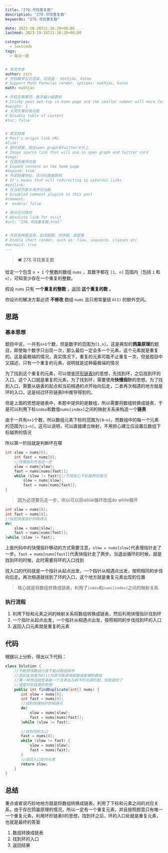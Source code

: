 ```yaml
---
title: "278.寻找重复数"
description: "278.寻找重复数"
keywords: "278.寻找重复数"

date: 2023-10-28T21:16:20+08:00
lastmod: 2023-10-28T21:16:20+08:00

categories:
  - leetcode
tags:
  - 每日一题


# 原文作者
author: zzzi
# 开启数学公式渲染，可选值： mathjax, katex
# Support Math Formulas render, options: mathjax, katex
math: mathjax

# 开启文章置顶，数字越小越靠前
# Sticky post set-top in home page and the smaller nubmer will more forward.
#weight: 1
# 关闭文章目录功能
# Disable table of content
#toc: false


# 原文链接
# Post's origin link URL
#link:
# 图片链接，用在open graph和twitter卡片上
# Image source link that will use in open graph and twitter card
#imgs:
# 在首页展开内容
# Expand content on the home page
#expand: true
# 外部链接地址，访问时直接跳转
# It's means that will redirecting to external links
#extlink:
# 在当前页面关闭评论功能
# Disabled comment plugins in this post
#comment:
#  enable: false

# 绝对访问路径
# Absolute link for visit
#url: "278.寻找重复数.html"


# 开启各种图渲染，如流程图、时序图、类图等
# Enable chart render, such as: flow, sequence, classes etc
#mermaid: true
---
```


>🕊︎ 278.寻找重复数

给定一个包含 `n + 1` 个整数的数组 `nums` ，其数字都在 `[1, n]` 范围内（包括 `1` 和 `n`），可知至少存在一个重复的整数。

假设 `nums` 只有 **一个重复的整数** ，返回 **这个重复的数** 。

你设计的解决方案必须 **不修改** 数组 `nums` 且只用常量级 `O(1)` 的额外空间。

<!--more-->

## 思路

### 基本思想

题目中说，一共有`n+1`个数，但是数字的范围为`[1,n]`。这是典型的**鸽巢原理**的题目，即使每个数字只出现一次，那么最后一定会多一个元素，这个元素就是重复的。这是最极端的情况，真实情况下，重复的元素可能不止重复一次，但是题目中又描述，只有一个重复的元素，说明就是这种最极端的情况

为了找到这个重复的元素，可以借鉴[环形链表II](https://zzzicode.github.io/post/142.%E7%8E%AF%E5%BD%A2%E9%93%BE%E8%A1%A8ii/?highlight=%E7%8E%AF%E5%BD%A2%E9%93%BE%E8%A1%A8)的思想，先找到环，之后找到环的入口，这个入口就是重复的元素，为了找到环，需要使用**快慢指针**的思想。为了找到入口，需要从链表的起点和当前相遇的点开始向后走，二者再次相遇的地方就是环的入口，这是经过环形链表II中推导得到的。

但是上面的思想是链表中，本题中提供的是数组，所以需要将数组转换成链表，于是可以利用下标`index`和数值`nums[index]`之间的映射关系来构造一个**链表**

由于一共有`n+1`个数，所以数组元素下标的范围为`[0~n]`，而数组中的每一个元素的范围为`[1~n]`，这可以说明，可以直接建立映射，不用担心建立应设置后数组下标越界的情况

所以第一阶段就是判断环在哪

```java
int slow = nums[0];
    int fast = nums[0];
	//快慢指针先各走一步
    slow = nums[slow];
    fast = nums[nums[fast]];
    while (slow != fast){//不用担心下标越界的情况
        slow = nums[slow];
        fast = nums[nums[fast]];
}
```

> 因为必须要先走一步，所以可以将while循环改成do while循环

```java
int slow = nums[0];
int fast = nums[0];
//找到快慢指针的相遇点
do{
    slow = nums[slow];
    fast = nums[nums[fast]];
}while (slow != fast);
```

上面代码中的快慢指针移动的方式需要注意，`slow = nums[slow]`代表慢指针走了一步。`fast = nums[nums[fast]]`代表快指针走了两步。当退出循环的时候，就是找到环的时候，此时需要将环的入口找到

找入口的代码就是一个指针从起点出发，一个指针从相遇点出发，按照相同的步伐向后走。再次相遇就找到了环的入口，这个地方就是重复元素出现的位置

> 核心就是将数组转换成链表，利用了`index`和`nums[index]`之间的映射关系

### 执行流程

1. 利用下标和元素之间的映射关系将数组转换成链表，然后利用快慢指针找到环
2. 一个指针从起点出发，一个指针从相遇点出发，按照相同的步伐找到环的入口
3. 返回入口元素就是重复的元素

## 代码

根据以上分析，得出以下代码：

```java
class Solution {
    //不能修改数组代表不能对数组排序
    //空间复杂度为O(1)代表不能使用容器或者辅助数组
    //第一种想法就是拿每一个元素去与剩下的元素匹配，但是超时了
    //借鉴环形链表的思想
    public int findDuplicate(int[] nums) {
       int slow = nums[0];
       int fast = nums[0];
       //找到快慢指针的相遇点
       do{
           slow = nums[slow];
           fast = nums[nums[fast]];
       }while (slow != fast);
       
       //找到环的入口
       fast = nums[0];
       while (slow != fast) {
           slow = nums[slow];
           fast = nums[fast];
       }
       //返回入口处的元素
       return slow;
    }
}
```

## 总结

重点或者说巧妙地地方就是将数组转换成链表，利用了下标和元素之间的对应关系，由于存在鸽巢原理的情况，所以一定有一个重复元素，并且按照题意只有唯一一个重复元素，利用环形链表II的思想，找到环之后，环的入口处就是重复元素，也就是最终的答案

1. 数组转换成链表
2. 找到环的入口
3. 返回结果
